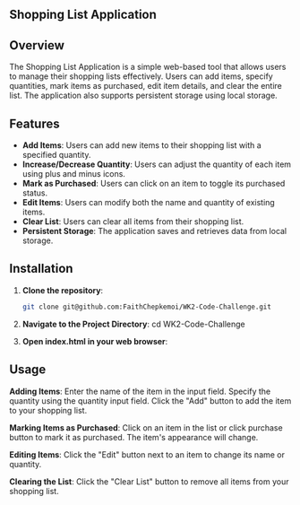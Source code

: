 ## Shopping List Application

## Overview

The Shopping List Application is a simple web-based tool that allows users to manage their shopping lists effectively. Users can add items, specify quantities, mark items as purchased, edit item details, and clear the entire list. The application also supports persistent storage using local storage.

## Features

- **Add Items**: Users can add new items to their shopping list with a specified quantity.
- **Increase/Decrease Quantity**: Users can adjust the quantity of each item using plus and minus icons.
- **Mark as Purchased**: Users can click on an item to toggle its purchased status.
- **Edit Items**: Users can modify both the name and quantity of existing items.
- **Clear List**: Users can clear all items from their shopping list.
- **Persistent Storage**: The application saves and retrieves data from local storage.

## Installation

1. **Clone the repository**:
   ```bash
   git clone git@github.com:FaithChepkemoi/WK2-Code-Challenge.git

2. **Navigate to the Project Directory**:
   cd WK2-Code-Challenge

3. **Open index.html in your web browser**:

## Usage
**Adding Items**:
Enter the name of the item in the input field.
Specify the quantity using the quantity input field.
Click the "Add" button to add the item to your shopping list.

**Marking Items as Purchased**:
Click on an item in the list or click purchase button to mark it as purchased. The item's appearance will change.

**Editing Items**:
Click the "Edit" button next to an item to change its name or quantity.

**Clearing the List**:
Click the "Clear List" button to remove all items from your shopping list.